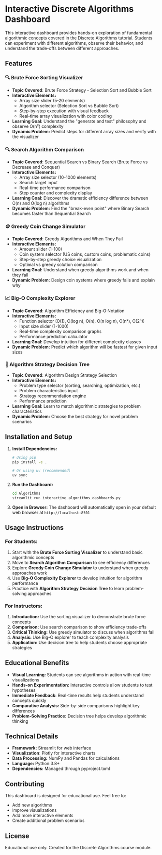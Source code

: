 # Interactive Discrete Algorithms Dashboard

This interactive dashboard provides hands-on exploration of fundamental algorithmic concepts covered in the Discrete Algorithms tutorial. Students can experiment with different algorithms, observe their behavior, and understand the trade-offs between different approaches.

## Features

### 🔍 Brute Force Sorting Visualizer
- **Topic Covered:** Brute Force Strategy - Selection Sort and Bubble Sort
- **Interactive Elements:** 
  - Array size slider (5-20 elements)
  - Algorithm selector (Selection Sort vs Bubble Sort)
  - Step-by-step execution with visual feedback
  - Real-time array visualization with color coding
- **Learning Goal:** Understand the "generate and test" philosophy and observe O(n²) complexity
- **Dynamic Problem:** Predict steps for different array sizes and verify with the visualizer

### 🔍 Search Algorithm Comparison
- **Topic Covered:** Sequential Search vs Binary Search (Brute Force vs Decrease and Conquer)
- **Interactive Elements:**
  - Array size selector (10-1000 elements)
  - Search target input
  - Real-time performance comparison
  - Step counter and complexity display
- **Learning Goal:** Discover the dramatic efficiency difference between O(n) and O(log n) algorithms
- **Dynamic Problem:** Find the "break-even point" where Binary Search becomes faster than Sequential Search

### 🪙 Greedy Coin Change Simulator
- **Topic Covered:** Greedy Algorithms and When They Fail
- **Interactive Elements:**
  - Amount slider (1-100)
  - Coin system selector (US coins, custom coins, problematic coins)
  - Step-by-step greedy choice visualization
  - Optimal vs greedy solution comparison
- **Learning Goal:** Understand when greedy algorithms work and when they fail
- **Dynamic Problem:** Design coin systems where greedy fails and explain why

### 📈 Big-O Complexity Explorer
- **Topic Covered:** Algorithm Efficiency and Big-O Notation
- **Interactive Elements:**
  - Function selector (O(1), O(log n), O(n), O(n log n), O(n²), O(2ⁿ))
  - Input size slider (1-1000)
  - Real-time complexity comparison graphs
  - Performance prediction calculator
- **Learning Goal:** Develop intuition for different complexity classes
- **Dynamic Problem:** Predict which algorithm will be fastest for given input sizes

### 🌳 Algorithm Strategy Decision Tree
- **Topic Covered:** Algorithm Design Strategy Selection
- **Interactive Elements:**
  - Problem type selector (sorting, searching, optimization, etc.)
  - Problem characteristics input
  - Strategy recommendation engine
  - Performance prediction
- **Learning Goal:** Learn to match algorithmic strategies to problem characteristics
- **Dynamic Problem:** Choose the best strategy for novel problem scenarios

## Installation and Setup

1. **Install Dependencies:**
   ```bash
   # Using pip
   pip install -e .
   
   # Or using uv (recommended)
   uv sync
   ```

2. **Run the Dashboard:**
   ```bash
   cd Algorithms
   streamlit run interactive_algorithms_dashboards.py
   ```

3. **Open in Browser:**
   The dashboard will automatically open in your default web browser at `http://localhost:8501`

## Usage Instructions

### For Students:
1. Start with the **Brute Force Sorting Visualizer** to understand basic algorithmic concepts
2. Move to **Search Algorithm Comparison** to see efficiency differences
3. Explore **Greedy Coin Change Simulator** to understand when greedy approaches work
4. Use **Big-O Complexity Explorer** to develop intuition for algorithm performance
5. Practice with **Algorithm Strategy Decision Tree** to learn problem-solving approaches

### For Instructors:
1. **Introduction:** Use the sorting visualizer to demonstrate brute force concepts
2. **Comparison:** Use search comparison to show efficiency trade-offs
3. **Critical Thinking:** Use greedy simulator to discuss when algorithms fail
4. **Analysis:** Use Big-O explorer to teach complexity analysis
5. **Application:** Use decision tree to help students choose appropriate strategies

## Educational Benefits

- **Visual Learning:** Students can see algorithms in action with real-time visualizations
- **Hands-on Experimentation:** Interactive controls allow students to test hypotheses
- **Immediate Feedback:** Real-time results help students understand concepts quickly
- **Comparative Analysis:** Side-by-side comparisons highlight key differences
- **Problem-Solving Practice:** Decision tree helps develop algorithmic thinking

## Technical Details

- **Framework:** Streamlit for web interface
- **Visualization:** Plotly for interactive charts
- **Data Processing:** NumPy and Pandas for calculations
- **Language:** Python 3.8+
- **Dependencies:** Managed through pyproject.toml

## Contributing

This dashboard is designed for educational use. Feel free to:
- Add new algorithms
- Improve visualizations
- Add more interactive elements
- Create additional problem scenarios

## License

Educational use only. Created for the Discrete Algorithms course module. 